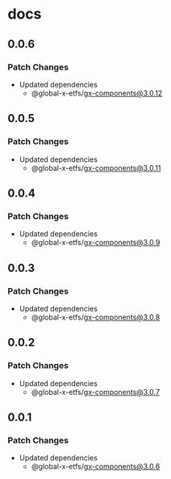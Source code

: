 # docs

## 0.0.6

### Patch Changes

- Updated dependencies
  - @global-x-etfs/gx-components@3.0.12

## 0.0.5

### Patch Changes

- Updated dependencies
  - @global-x-etfs/gx-components@3.0.11

## 0.0.4

### Patch Changes

- Updated dependencies
  - @global-x-etfs/gx-components@3.0.9

## 0.0.3

### Patch Changes

- Updated dependencies
  - @global-x-etfs/gx-components@3.0.8

## 0.0.2

### Patch Changes

- Updated dependencies
  - @global-x-etfs/gx-components@3.0.7

## 0.0.1

### Patch Changes

- Updated dependencies
  - @global-x-etfs/gx-components@3.0.6
